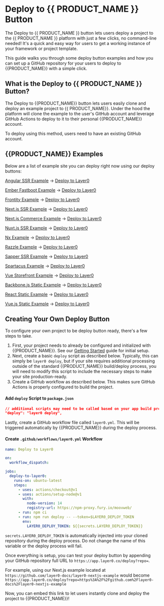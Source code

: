 # Deploy to {{ PRODUCT_NAME }} Button

The Deploy to {{ PRODUCT_NAME }} button lets users deploy a project to the {{ PRODUCT_NAME }} platform with just a few clicks, no command-line needed! It's a quick and easy way for users to get a working instance of your framework or project template.

This guide walks you through some deploy button examples and how you can set up a GitHub repository for your users to deploy to {{PRODUCT_NAME}} with a simple click.

## What is the Deploy to {{ PRODUCT_NAME }} Button?

The Deploy to {{PRODUCT_NAME}} button lets users easily clone and deploy an example project to {{ PRODUCT_NAME}}. Under the hood the platform will clone the example to the user's GitHub account and leverage GitHub Actions to deploy to it to their personal {{PRODUCT_NAME}} account.

To deploy using this method, users need to have an existing GitHub account.

## {{PRODUCT_NAME}} Examples

Below are a list of example site you can deploy right now using our deploy buttons:

[Angular SSR Example](https://layer0-docs-layer0-angular-example-default.layer0.link/category/hats?button) &#8594; [Deploy to Layer0](https://app.layer0.co/deploy?repo=https%3A%2F%2Fgithub.com%2Flayer0-docs%2Flayer0-angular-example&button)

[Ember Fastboot Example](https://layer0-docs-layer0-ember-fastboot-example-default.layer0.link/?button) &#8594; [Deploy to Layer0](https://app.layer0.co/deploy?repo=https%3A%2F%2Fgithub.com%2Flayer0-docs%2Flayer0-ember-fastboot-example&button)

[Frontity Example](https://layer0-docs-layer0-frontity-example-default.layer0.link/?button) &#8594; [Deploy to Layer0](https://app.layer0.co/deploy?repo=https%3A%2F%2Fgithub.com%2Flayer0-docs%2Flayer0-frontity-example&button)

[Next.js SSR Example](https://layer0-docs-layer0-next-example-default.layer0.link/category/hats?button) &#8594; [Deploy to Layer0](https://app.layer0.co/deploy?repo=https%3A%2F%2Fgithub.com%2Flayer0-docs%2Flayer0-nextjs-example&button)

[Next.js Commerce Example](https://layer0-docs-layer0-nextjs-commerce-default.layer0.link/?button) &#8594; [Deploy to Layer0](https://app.layer0.co/deploy?repo=https%3A%2F%2Fgithub.com%2Flayer0-docs%2Flayer0-nextjs-commerce-example&button)

[Nuxt.js SSR Example](https://layer0-docs-layer0-nuxt-example-default.layer0.link/category/hats?button) &#8594; [Deploy to Layer0](https://app.layer0.co/deploy?repo=https%3A%2F%2Fgithub.com%2Flayer0-docs%2Flayer0-nuxt-example&button)

[Nx Example](https://layer0-docs-layer0-nx-example-default.layer0.link/?button) &#8594; [Deploy to Layer0](https://app.layer0.co/deploy?repo=https%3A%2F%2Fgithub.com%2Flayer0-docs%2Flayer0-nx-example&button)

[Razzle Example](https://layer0-docs-layer0-razzle-example-default.moovweb-edge.io?button) &#8594; [Deploy to Layer0](https://app.layer0.co/deploy?repo=https%3A%2F%2Fgithub.com%2Flayer0-docs%2Flayer0-razzle-example&button)

[Sapper SSR Example](https://layer0-docs-layer0-sapper-example-default.layer0.link/category/hats?button) &#8594; [Deploy to Layer0](https://app.layer0.co/deploy?repo=https%3A%2F%2Fgithub.com%2Flayer0-docs%2Flayer0-sapper-example&button)

[Spartacus Example](https://layer0-docs-layer0-spartacus-example-default.layer0.link/?button) &#8594; [Deploy to Layer0](https://app.layer0.co/deploy?repo=https%3A%2F%2Fgithub.com%2Flayer0-docs%2Flayer0-spartacus-example&button)

[Vue Storefront Example](https://layer0-docs-layer0-vue-storefront-example-default.layer0.link/?button) &#8594; [Deploy to Layer0](https://app.layer0.co/deploy?repo=https%3A%2F%2Fgithub.com%2Flayer0-docs%2Flayer0-vue-storefront-example&button)

[Backbone.js Static Example](https://layer0-docs-layer0-static-backbonejs-example-default.layer0.link/?button) &#8594; [Deploy to Layer0](https://app.layer0.co/deploy?repo=https%3A%2F%2Fgithub.com%2Flayer0-docs%2Fstatic-backbonejs-example&button)

[React Static Example](https://layer0-docs-layer0-static-react-example-default.layer0.link/?button) &#8594; [Deploy to Layer0](https://app.layer0.co/deploy?repo=https%3A%2F%2Fgithub.com%2Flayer0-docs%2Fstatic-react-example&button)

[Vue.js Static Example](https://layer0-docs-layer0-static-vuejs-example-default.layer0.link/?button) &#8594; [Deploy to Layer0](https://app.layer0.co/deploy?repo=https%3A%2F%2Fgithub.com%2Flayer0-docs%2Fstatic-vuejs-example&button)

## Creating Your Own Deploy Button

To configure your own project to be deploy button ready, there's a few steps to take.

1. First, your project needs to already be configured and initialized with {{PRODUCT_NAME}}. See our [Getting Started](getting_started) guide for initial setup.
2. Next, create a basic `deploy` script as described below. Typically, this can simply be `layer0 deploy`, but if your site requires additional processing outside of the standard {{PRODUCT_NAME}} build/deploy process, you will need to modify this script to include the necessary steps to make your site production-ready.
3. Create a GitHub workflow as described below. This makes sure GitHub Actions is properly configured to build the project.

#### Add `deploy` Script to `package.json`

```json
// additional scripts may need to be called based on your app build process
"deploy": "layer0 deploy",
```

Lastly, create a GitHub workflow file called `layer0.yml`. This will be triggered automatically by {{PRODUCT_NAME}} during the deploy process.

#### Create `.github/workflows/layer0.yml` Workflow

```yml
name: Deploy to Layer0

on:
  workflow_dispatch:

jobs:
  deploy-to-layer0:
    runs-on: ubuntu-latest
    steps:
      - uses: actions/checkout@v1
      - uses: actions/setup-node@v1
        with:
          node-version: 14
          registry-url: https://npm-proxy.fury.io/moovweb/
      - run: npm ci
      - run: npm run deploy -- --token=$LAYER0_DEPLOY_TOKEN
        env:
          LAYER0_DEPLOY_TOKEN: ${{secrets.LAYER0_DEPLOY_TOKEN}}
```

`secrets.LAYER0_DEPLOY_TOKEN` is automatically injected into your cloned repository during the deploy process. Do not change the name of this variable or the deploy process will fail.

Once everything is setup, you can test your deploy button by appending your GitHub repository full URL to `https://app.layer0.co/deploy?repo=`.

For example, using our Next.js example located at `https://github.com/layer0-docs/layer0-nextjs-example` would become `https://app.layer0.co/deploy?repo=https%3A%2F%2Fgithub.com%2Flayer0-docs%2Flayer0-nextjs-example`

Now, you can embed this link to let users instantly clone and deploy the project to {{PRODUCT_NAME}}!
